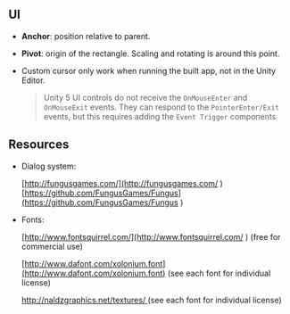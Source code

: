 ## UI

- **Anchor**: position relative to parent.

- **Pivot**: origin of the rectangle. Scaling and rotating is around this point.

- Custom cursor only work when running the built app, not in the Unity Editor.

  > Unity 5 UI controls do not receive the `OnMouseEnter` and `OnMouseExit` events. They
  > can respond to the `PointerEnter/Exit` events, but this requires adding the `Event Trigger`
  > components 

## Resources

- Dialog system:

   [http://fungusgames.com/](http://fungusgames.com/ )
   [https://github.com/FungusGames/Fungus](https://github.com/FungusGames/Fungus )

- Fonts:

  [http://www.fontsquirrel.com/](http://www.fontsquirrel.com/ ) (free for commercial use)

  [http://www.dafont.com/xolonium.font](http://www.dafont.com/xolonium.font) (see each font for individual license) 

  [http://naldzgraphics.net/textures/ ](http://naldzgraphics.net/textures/ ) (see each font for individual license) 


